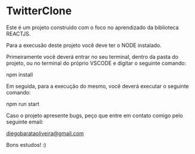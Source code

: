 # TwitterClone

Este é um projeto construido com o foco no aprendizado da biblioteca REACTJS.

Para a execusão deste projeto você deve ter o NODE instalado. 

Primeiramente você deverá entrar no seu terminal, dentro da pasta do projeto, ou no terminal do próprio VSCODE e digitar o seguinte comando:

npm install

Em seguida, para a execução do mesmo, você deverá executar o seguinte comando:

npm run start

Caso o projeto apresente bugs, peço que entre em contato comigo pelo seguinte email:

diegobarataoliveira@gmail.com

Bons estudos! :)
